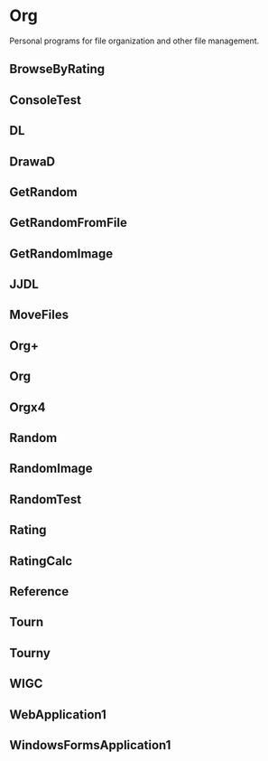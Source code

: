# Org
Personal programs for file organization and other file management.

## BrowseByRating

## ConsoleTest

## DL

## DrawaD

## GetRandom

## GetRandomFromFile

## GetRandomImage

## JJDL

## MoveFiles

## Org+

## Org

## Orgx4

## Random

## RandomImage

## RandomTest

## Rating

## RatingCalc

## Reference

## Tourn

## Tourny

## WIGC

## WebApplication1

## WindowsFormsApplication1
